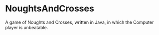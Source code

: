 # NoughtsAndCrosses
A game of Noughts and Crosses, written in Java, in which the Computer player is unbeatable.

